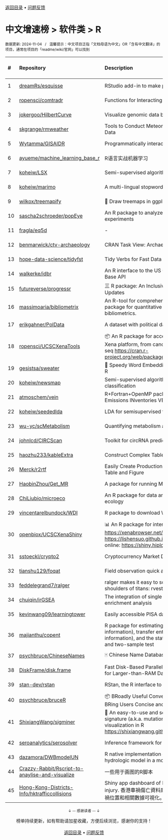 <a href="https://gitee.com/GrowingGit/GitHub-Chinese-Top-Charts#github中文排行榜">返回目录</a> • <a href="/content/docs/feedback.md">问题反馈</a>

# 中文增速榜 > 软件类 > R
<sub>数据更新: 2024-11-04&nbsp;&nbsp;&nbsp;/&nbsp;&nbsp;&nbsp;温馨提示：中文项目泛指「文档母语为中文」OR「含有中文翻译」的项目，通常在项目的「readme/wiki/官网」可以找到</sub>

|#|Repository|Description|Stars|Average daily growth|Updated|
|:-|:-|:-|:-|:-|:-|
|1|[dreamRs/esquisse](https://github.com/dreamRs/esquisse)|RStudio add-in to make plots interactively with ggplot2|1779|1|2024-09-18|
|2|[ropensci/comtradr](https://github.com/ropensci/comtradr)|Functions for Interacting with the UN Comtrade API|64|0|2024-09-24|
|3|[jokergoo/HilbertCurve](https://github.com/jokergoo/HilbertCurve)|Visualize genomic data by Hilbert curve|40|0|2024-10-08|
|4|[skgrange/rmweather](https://github.com/skgrange/rmweather)|Tools to Conduct Meteorological Normalisation on Air Quality Data|49|0|2024-06-05|
|5|[Wytamma/GISAIDR](https://github.com/Wytamma/GISAIDR)|Programmatically interact with the GISAID database.|69|0|2024-09-19|
|6|[ayueme/machine_learning_base_r](https://github.com/ayueme/machine_learning_base_r)|R语言实战机器学习|12|0|2024-11-03|
|7|[koheiw/LSX](https://github.com/koheiw/LSX)|Semi-supervised algorithm for document scaling|55|0|2024-07-23|
|8|[koheiw/marimo](https://github.com/koheiw/marimo)|A multi-lingual stopwords lists|15|0|2024-07-22|
|9|[wilkox/treemapify](https://github.com/wilkox/treemapify)|🌳 Draw treemaps in ggplot2|214|0|2024-06-15|
|10|[sascha2schroeder/popEye](https://github.com/sascha2schroeder/popEye)|An R package to analyze eye-tracking data from reading experiments|23|0|2024-08-21|
|11|[fragla/eq5d](https://github.com/fragla/eq5d)|-|21|0|2024-09-09|
|12|[benmarwick/ctv-archaeology](https://github.com/benmarwick/ctv-archaeology)|CRAN Task View: Archaeological Science|146|0|2024-10-02|
|13|[hope-data-science/tidyfst](https://github.com/hope-data-science/tidyfst)|Tidy Verbs for Fast Data Manipulation|96|0|2024-09-16|
|14|[walkerke/idbr](https://github.com/walkerke/idbr)|An R interface to the US Census Bureau International Data Base API|58|0|2024-07-28|
|15|[futureverse/progressr](https://github.com/futureverse/progressr)|三 R package: An Inclusive, Unifying API for Progress Updates|281|0|2024-10-29|
|16|[massimoaria/bibliometrix](https://github.com/massimoaria/bibliometrix)|An R-tool for comprehensive science mapping analysis. A package for quantitative research in scientometrics and bibliometrics.|511|0|2024-10-15|
|17|[erikgahner/PolData](https://github.com/erikgahner/PolData)|A dataset with political datasets|631|0|2024-11-03|
|18|[ropensci/UCSCXenaTools](https://github.com/ropensci/UCSCXenaTools)|:package: An R package for accessing genomics data from UCSC Xena platform, from cancer multi-omics to single-cell RNA-seq https://cran.r-project.org/web/packages/UCSCXenaTools/|103|0|2024-10-31|
|19|[gesistsa/sweater](https://github.com/gesistsa/sweater)|👚 Speedy Word Embedding Association Test & Extras using R|27|0|2024-08-12|
|20|[koheiw/newsmap](https://github.com/koheiw/newsmap)|Semi-supervised algorithm for geographical document classification|59|0|2024-06-11|
|21|[atmoschem/vein](https://github.com/atmoschem/vein)| R+Fortran+OpenMP package to estimate Vehicular Emissions INventories VEIN. |44|0|2024-09-05|
|22|[koheiw/seededlda](https://github.com/koheiw/seededlda)|LDA for semisupervised topic modeling|73|0|2024-09-05|
|23|[wu-yc/scMetabolism](https://github.com/wu-yc/scMetabolism)|Quantifying metabolism activity at the single-cell resolution|113|0|2024-08-11|
|24|[johnlcd/CIRCScan](https://github.com/johnlcd/CIRCScan)|Toolkit for circRNA prediction by machine learning|6|0|2024-09-13|
|25|[haozhu233/kableExtra](https://github.com/haozhu233/kableExtra)|Construct Complex Table with knitr::kable() + pipe. |689|0|2024-10-30|
|26|[Merck/r2rtf](https://github.com/Merck/r2rtf)|Easily Create Production-Ready Rich Text Format (RTF) Table and Figure|76|0|2024-09-30|
|27|[HaobinZhou/Get_MR](https://github.com/HaobinZhou/Get_MR)|A package for running MR In batches and in parallel quickly|283|0|2024-09-30|
|28|[ChiLiubio/microeco](https://github.com/ChiLiubio/microeco)|An R package for data analysis in microbial community ecology|203|0|2024-10-30|
|29|[vincentarelbundock/WDI](https://github.com/vincentarelbundock/WDI)|R package to download World Bank data|212|0|2024-09-16|
|30|[openbiox/UCSCXenaShiny](https://github.com/openbiox/UCSCXenaShiny)|📊 An R package for interactively exploring UCSC Xena https://xenabrowser.net/datapages/; Book: https://lishensuo.github.io/UCSCXenaShiny_Book; App online: https://shiny.hiplot.cn/ucsc-xena-shiny/, htt ...|94|0|2024-10-29|
|31|[sstoeckl/crypto2](https://github.com/sstoeckl/crypto2)|Cryptocurrency Market Data|54|0|2024-10-11|
|32|[tianshu129/foqat](https://github.com/tianshu129/foqat)|Field observation quick analysis toolkit|33|0|2024-09-27|
|33|[feddelegrand7/ralger](https://github.com/feddelegrand7/ralger)|ralger makes it easy to scrape a website. Built on the shoulders of titans: rvest, xml2. |156|0|2024-07-16|
|34|[chuiqin/irGSEA](https://github.com/chuiqin/irGSEA)|The integration of single cell rank-based gene set enrichment analysis|112|0|2024-07-23|
|35|[kevinwang09/learningtower](https://github.com/kevinwang09/learningtower)|Easily accessible PISA data|26|0|2024-10-10|
|36|[majianthu/copent](https://github.com/majianthu/copent)|R package for estimating copula entropy (mutual information), transfer entropy (conditional mutual information), and the statistic for multivariate normality test and two-sample test|40|0|2024-06-07|
|37|[psychbruce/ChineseNames](https://github.com/psychbruce/ChineseNames)|🀄 Chinese Name Database (1930-2008).|142|0|2024-07-27|
|38|[DiskFrame/disk.frame](https://github.com/DiskFrame/disk.frame)|Fast Disk-Based Parallelized Data Manipulation Framework for Larger-than-RAM Data|595|0|2024-09-10|
|39|[stan-dev/rstan](https://github.com/stan-dev/rstan)|RStan, the R interface to Stan|1042|0|2024-11-02|
|40|[psychbruce/bruceR](https://github.com/psychbruce/bruceR)|📦 BRoadly Useful Convenient and Efficient R functions that BRing Users Concise and Elegant R data analyses.|167|0|2024-06-16|
|41|[ShixiangWang/sigminer](https://github.com/ShixiangWang/sigminer)|🌲 An easy-to-use and scalable toolkit for genomic alteration signature (a.k.a. mutational signature) analysis and visualization in R https://shixiangwang.github.io/sigminer/reference/index.html|145|0|2024-10-12|
|42|[seroanalytics/serosolver](https://github.com/seroanalytics/serosolver)|Inference framework for serological data|16|0|2024-08-15|
|43|[dazamora/DWBmodelUN](https://github.com/dazamora/DWBmodelUN)|R native implementation of the Dynamic Water Balance hydrologic model in a monthly time step |9|0|2024-07-11|
|44|[Crazzy-Rabbit/Rscript-to-anaylise-and-visualize](https://github.com/Crazzy-Rabbit/Rscript-to-anaylise-and-visualize)|一些用于画图的R脚本|13|0|2024-05-28|
|45|[Hong-Kong-Districts-Info/hktrafficcollisions](https://github.com/Hong-Kong-Districts-Info/hktrafficcollisions)|Shiny app dashboard of HK traffic collisions that result in injury.   香港車禍傷亡資料庫：利用互動地圖和儀表版，將香港車禍位置和相關數據可視化。|8|0|2024-10-27|

<div align="center">
    <p><sub>↓ -- 感谢读者 -- ↓</sub></p>
    榜单持续更新，如有帮助请加星收藏，方便后续浏览，感谢你的支持！
</div>

<br/>

<div align="center"><a href="https://gitee.com/GrowingGit/GitHub-Chinese-Top-Charts#github中文排行榜">返回目录</a> • <a href="/content/docs/feedback.md">问题反馈</a></div>
